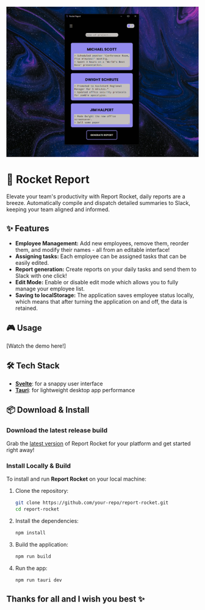 ![App icon](/app/documentation/rocket-report-demo.png)
# 🚀 Rocket Report

Elevate your team's productivity with Report Rocket, daily reports are a breeze. Automatically compile and dispatch detailed summaries to Slack, keeping your team aligned and informed.


## ✨ Features

- **Employee Management:** Add new employees, remove them, reorder them, and modify their names - all from an editable interface!
- **Assigning tasks:** Each employee can be assigned tasks that can be easily edited.
- **Report generation:** Create reports on your daily tasks and send them to Slack with one click!
- **Edit Mode:** Enable or disable edit mode which allows you to fully manage your employee list.
- **Saving to localStorage:** The application saves employee status locally, which means that after turning the application on and off, the data is retained.

## 🎮 Usage

[Watch the demo here!]

## 🛠 Tech Stack

- [**Svelte**](https://svelte.dev/docs/introduction): for a snappy user interface
- [**Tauri**](https://tauri.app): for lightweight desktop app performance

## 📦 Download & Install

### Download the latest release build
Grab the [latest version](https://github.com/jakestolarsky/report-rocket/releases) of Report Rocket for your platform and get started right away!

### Install Locally & Build
To install and run **Report Rocket** on your local machine:

1. Clone the repository:
   ```bash
   git clone https://github.com/your-repo/report-rocket.git
   cd report-rocket
   ```

2. Install the dependencies:
   ```bash
   npm install
   ```

3. Build the application:
   ```bash
   npm run build
   ```

4. Run the app:
   ```bash
   npm run tauri dev
   ```

##  Thanks for all and I wish you best ✨